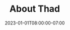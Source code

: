 ---
title: 'About Thad'
date: 2023-01-01T08:00:00-07:00
draft: false
layout: collage
type: collage

header_img: wordmark_wide.svg
header_href: "/"
wrapper_classes: ""

# card reference:
#   href:    url link for the whole card
#   caption: big text
#   body:    little text
#   img:     url link for image
#   styles:  css styles
#   classes: css class list (wide, tall, square... otherwise, it's automatic aspect ratio)

cards:
  - body: "I grew up on a farm in Shirley, IL - where I learned how to drive, weld, fabricate, wire, program, and more. I transitioned into becoming a mechanical engineer before moving out to New Hampshire and furthering my on-the-job know-how. In the past decade I've built competition-winning robots, IV production equipment, retrofitted RVs, motorized beanbags, church furniture, and more. Since then, I've moved back to IL to work the farm and see where God is directing me next."

  - caption: "A Budding Thad"
    img: "tjplanting.jpg"
    styles: "max-width: 50rem;"
    classes: "square"

  - href: "https://www.machinaeexdeo.com"
    caption: ""
    body: "I am deeply interested in the _quality_ of technology in the world. My friends and I explore this in our [blog + podcast](https://www.machinaeexdeo.com). We need new (or rather, so-old-they're-new) ways of thinking about technology, or we will continue to build with the same philosophies that produce big technocratic tyrranies. There are a lot of engineers out there who will tell you how complex of systems they have worked on. I pride myself on how [suckless](https://suckless.org/) my solutions are."

  - href: "https://distributistreview.com/archive/small-is-beautiful-and-so-is-rome"
    img: "schumacher.png"
    styles: "max-width: 60rem;"

  - href: "https://www.machinaeexdeo.com"
    body: "Growing up fixing and maintaining equipment, I have a deep appreciation for the whole lifecycle of a machine: design, fabrication, maintenance, operation, repair, obsolesence, and repurposing. I strive to produce things that truly add value to their owners (and their communities) for generations through good engineering and craftsmanship. Technology can and should be a means to enhance and perfect human work and life at large - not to do away with the pesky business of life."


  - body: "> \"**Thad, you're the most redneck engineer I know. I mean that as high praise.**\" - _A coworker, as I rolled a MIG welder across a parking lot to fix an RV for a medical device company._"
    styles: "max-width: 40rem;"

  - img: "makerspace.jpg"
    styles: "max-width:50rem;"
    classes: "wide"

  - body: "I helped start [FIRST Robotics Competition Team #4213](http://metalcowrobotics.com/), built up a lot of FLL teams in the Bloomington, IL area, drastically helped improve [Manchester Makerspace](http://manchestermakerspace.org), and more."


  - img: "lc_card.jpg"
    styles: "max-width: 40rem;"
    classes: "wide"

  - href: "https://littlecreators.shop"
    body: "Inspired by the work of Ade Bethune and others, I started doing [iconography with a pretty unique style](https://littlecreators.shop)."


#  - img: "testimony.svg"
#    styles: "max-width: 80%;"

  - body: "> \"You should consider yourself lucky to have Thaddeus on your team. He brings to the table a high level of machine design acumen and OEM automation industrial knowledge. He's professional, approachable, collaborative, and thoughtful. During our time working together, I came to know Thaddeus as the type of Engineer you could depend on to meet hard deadlines, work under ever-changing requirements, and adapt to difficult circumstances. If you ever get the opportunity to work with him, you'll understand what I mean.\"
      
      -[Fraser Tibbets](https://www.linkedin.com/in/fraser-tibbetts-69562428/), Engineering Manager at DAPR Engineering"

---
